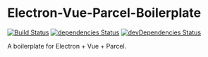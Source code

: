 # Electron-Vue-Parcel-Boilerplate
[![Build Status](https://img.shields.io/travis/shamofu/electron-vue-parcel-boilerplate/master.svg?style=flat-square)](https://travis-ci.org/shamofu/electron-vue-parcel-boilerplate) [![dependencies Status](https://img.shields.io/david/shamofu/electron-vue-parcel-boilerplate.svg?style=flat-square)](https://david-dm.org/shamofu/electron-vue-parcel-boilerplate) [![devDependencies Status](https://img.shields.io/david/dev/shamofu/electron-vue-parcel-boilerplate.svg?style=flat-square)](https://david-dm.org/shamofu/electron-vue-parcel-boilerplate?type=dev)

A boilerplate for Electron + Vue + Parcel.
